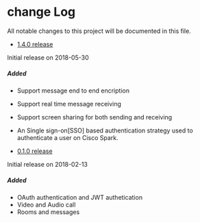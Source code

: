 # change Log
All notable changes to this project will be documented in this file.

- [1.4.0 release]()

Initial release on 2018-05-30

##### Added
- Support message end to end encription
- Support real time message receiving
- Support screen sharing for both sending and receiving
- An Single sign-on[SSO] based authentication strategy used to authenticate a user on Cisco Spark.

- [0.1.0 release]()

Initial release on 2018-02-13

##### Added
- OAuth authentication and JWT authetication
- Video and Audio call
- Rooms and messages
